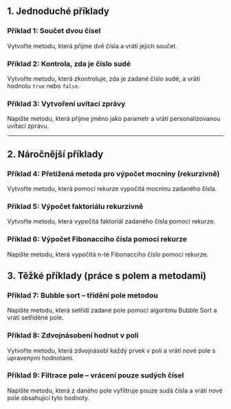 ## 1. Jednoduché příklady

### Příklad 1: Součet dvou čísel

Vytvořte metodu, která přijme dvě čísla a vrátí jejich součet.

### Příklad 2: Kontrola, zda je číslo sudé
Vytvořte metodu, která zkontroluje, zda je zadané číslo sudé, a vrátí hodnotu `true` nebo `false`.

### Příklad 3: Vytvoření uvítací zprávy

Napište metodu, která přijme jméno jako parametr a vrátí personalizovanou uvítací zprávu.

---


## 2. Náročnější příklady

### Příklad 4: Přetížená metoda pro výpočet mocniny (rekurzivně)

Vytvořte metodu, která pomocí rekurze vypočítá mocninu zadaného čísla.

### Příklad 5: Výpočet faktoriálu rekurzivně

Vytvořte metodu, která vypočítá faktoriál zadaného čísla pomocí rekurze.

### Příklad 6: Výpočet Fibonacciho čísla pomocí rekurze

Napište metodu, která vypočítá n-té Fibonacciho číslo pomocí rekurze.

## 3. Těžké příklady (práce s polem a metodami)

### Příklad 7: Bubble sort – třídění pole metodou

Napište metodu, která setřídí zadané pole pomocí algoritmu Bubble Sort a vrátí setříděné pole.


### Příklad 8: Zdvojnásobení hodnot v poli

Vytvořte metodu, která zdvojnásobí každý prvek v poli a vrátí nové pole s upravenými hodnotami.

### Příklad 9: Filtrace pole – vrácení pouze sudých čísel

Napište metodu, která z daného pole vyfiltruje pouze sudá čísla a vrátí nové pole obsahující tyto hodnoty.
